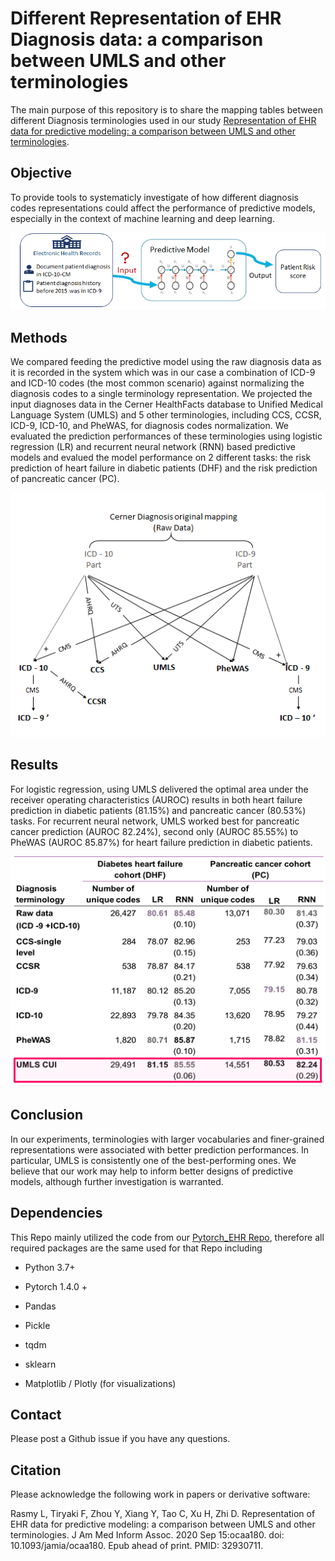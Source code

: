 # Different Representation of EHR Diagnosis data: a comparison between UMLS and other terminologies 

The main purpose of this repository is to share the mapping tables between different Diagnosis terminologies used in our study [Representation of EHR data for predictive modeling: a comparison between UMLS and other terminologies](https://pubmed.ncbi.nlm.nih.gov/32930711/).


## Objective

To provide tools to systematicly investigate of how different diagnosis codes representations could affect the performance of predictive models, especially in the context of machine learning and deep learning.

![problem desc](problem_desc.png) 

## Methods
We compared feeding the predictive model using the raw diagnosis data as it is recorded in the system which was in our case a combination of ICD-9 and ICD-10 codes (the most common scenario) against normalizing the diagnosis codes to a single terminology representation. We projected the input diagnoses data in the Cerner HealthFacts database to Unified Medical Language System (UMLS) and 5 other terminologies, including CCS, CCSR, ICD-9, ICD-10, and PheWAS, for diagnosis codes normalization. We evaluated the prediction performances of these terminologies using logistic regression (LR) and  recurrent neural network (RNN) based predictive models and evalued the model performance on 2 different tasks: the risk prediction of heart failure in diabetic patients (DHF) and the risk prediction of pancreatic cancer (PC).  

<p align="center"> <img src="method.png"> </p>

## Results
For logistic regression, using UMLS delivered the optimal area under the receiver operating characteristics (AUROC) results in both heart failure prediction in diabetic patients (81.15%) and pancreatic cancer (80.53%) tasks. For recurrent neural network, UMLS worked best for pancreatic cancer prediction (AUROC 82.24%), second only (AUROC 85.55%) to PheWAS (AUROC 85.87%) for heart failure prediction in diabetic patients.

![results](Results.png)

## Conclusion

In our experiments, terminologies with larger vocabularies and finer-grained representations were associated with better prediction performances. In particular, UMLS is consistently one of the best-performing ones. We believe that our work may help to inform better designs of predictive models, although further investigation is warranted.

## Dependencies

This Repo mainly utilized the code from our [Pytorch_EHR Repo](https://github.com/ZhiGroup/pytorch_ehr), therefore all required packages are the same used for that Repo including

  * Python 3.7+
  
  * Pytorch 1.4.0 +
  
  * Pandas 
  
  * Pickle
  
  * tqdm
  
  * sklearn

  * Matplotlib / Plotly (for visualizations)



## Contact

Please post a Github issue if you have any questions.

## Citation

Please acknowledge the following work in papers or derivative software:

Rasmy L, Tiryaki F, Zhou Y, Xiang Y, Tao C, Xu H, Zhi D. Representation of EHR data for predictive modeling: a comparison between UMLS and other terminologies. J Am Med Inform Assoc. 2020 Sep 15:ocaa180. doi: 10.1093/jamia/ocaa180. Epub ahead of print. PMID: 32930711.
